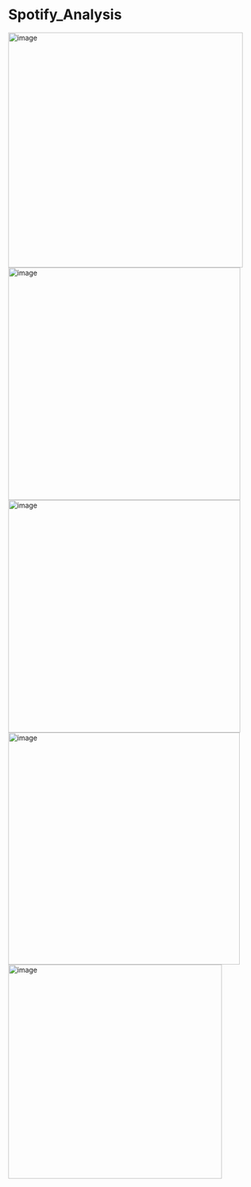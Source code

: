 # Spotify_Analysis


<img width="472" alt="image" src="https://github.com/user-attachments/assets/b27ef943-d322-4f21-ba51-8fb52d11d250" />


<img width="467" alt="image" src="https://github.com/user-attachments/assets/e05707da-3800-4e6a-baff-992dc4b022fa" />


<img width="467" alt="image" src="https://github.com/user-attachments/assets/a7627712-eb2a-42b6-8675-4a7b2a4426fb" />


<img width="466" alt="image" src="https://github.com/user-attachments/assets/3442fc4d-2b0e-47a7-983d-51dd02464a42" />

<img width="430" alt="image" src="https://github.com/user-attachments/assets/a3c5df26-ee0c-4986-8f65-2faf009766a3" />




